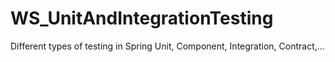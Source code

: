 # WS_UnitAndIntegrationTesting
Different types of testing in Spring Unit, Component, Integration, Contract,...
